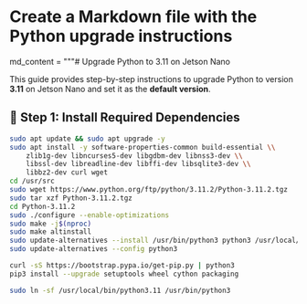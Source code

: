 # Create a Markdown file with the Python upgrade instructions

md_content = """# Upgrade Python to 3.11 on Jetson Nano

This guide provides step-by-step instructions to upgrade Python to version **3.11** on Jetson Nano and set it as the **default version**.

## 🚀 Step 1: Install Required Dependencies

```bash
sudo apt update && sudo apt upgrade -y
sudo apt install -y software-properties-common build-essential \\
    zlib1g-dev libncurses5-dev libgdbm-dev libnss3-dev \\
    libssl-dev libreadline-dev libffi-dev libsqlite3-dev \\
    libbz2-dev curl wget
cd /usr/src
sudo wget https://www.python.org/ftp/python/3.11.2/Python-3.11.2.tgz
sudo tar xzf Python-3.11.2.tgz
cd Python-3.11.2
sudo ./configure --enable-optimizations
sudo make -j$(nproc)
sudo make altinstall
sudo update-alternatives --install /usr/bin/python3 python3 /usr/local/bin/python3.11 1
sudo update-alternatives --config python3

curl -sS https://bootstrap.pypa.io/get-pip.py | python3
pip3 install --upgrade setuptools wheel cython packaging

sudo ln -sf /usr/local/bin/python3.11 /usr/bin/python3

